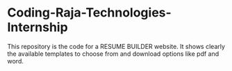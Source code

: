 # Coding-Raja-Technologies-Internship

This repository is the code for a RESUME BUILDER website. It shows clearly the available templates to choose from and download options like pdf and word.
